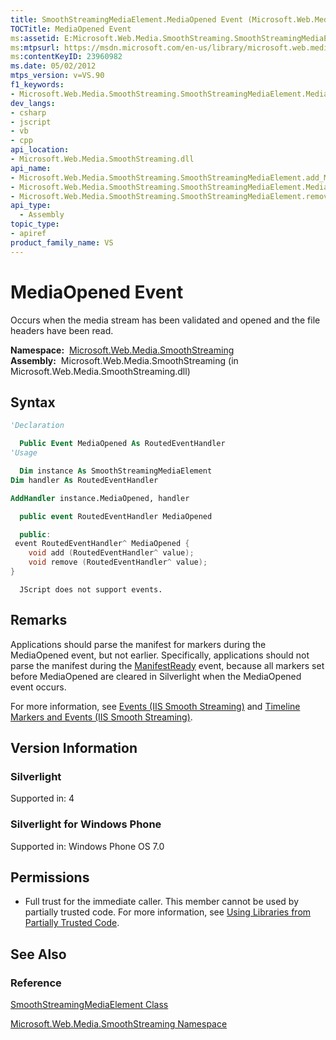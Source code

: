 ```yaml
---
title: SmoothStreamingMediaElement.MediaOpened Event (Microsoft.Web.Media.SmoothStreaming)
TOCTitle: MediaOpened Event
ms:assetid: E:Microsoft.Web.Media.SmoothStreaming.SmoothStreamingMediaElement.MediaOpened
ms:mtpsurl: https://msdn.microsoft.com/en-us/library/microsoft.web.media.smoothstreaming.smoothstreamingmediaelement.mediaopened(v=VS.90)
ms:contentKeyID: 23960982
ms.date: 05/02/2012
mtps_version: v=VS.90
f1_keywords:
- Microsoft.Web.Media.SmoothStreaming.SmoothStreamingMediaElement.MediaOpened
dev_langs:
- csharp
- jscript
- vb
- cpp
api_location:
- Microsoft.Web.Media.SmoothStreaming.dll
api_name:
- Microsoft.Web.Media.SmoothStreaming.SmoothStreamingMediaElement.add_MediaOpened
- Microsoft.Web.Media.SmoothStreaming.SmoothStreamingMediaElement.MediaOpened
- Microsoft.Web.Media.SmoothStreaming.SmoothStreamingMediaElement.remove_MediaOpened
api_type:
  - Assembly
topic_type:
- apiref
product_family_name: VS
---
```


# MediaOpened Event

Occurs when the media stream has been validated and opened and the file headers have been read.

**Namespace:**  [Microsoft.Web.Media.SmoothStreaming](microsoft-web-media-smoothstreaming-namespace_1.md)  
**Assembly:**  Microsoft.Web.Media.SmoothStreaming (in Microsoft.Web.Media.SmoothStreaming.dll)

## Syntax

```vb
'Declaration

  Public Event MediaOpened As RoutedEventHandler
'Usage

  Dim instance As SmoothStreamingMediaElement
Dim handler As RoutedEventHandler

AddHandler instance.MediaOpened, handler
```

```csharp
  public event RoutedEventHandler MediaOpened
```

```cpp
  public:
 event RoutedEventHandler^ MediaOpened {
    void add (RoutedEventHandler^ value);
    void remove (RoutedEventHandler^ value);
}
```

```jscript
  JScript does not support events.
```

## Remarks

Applications should parse the manifest for markers during the MediaOpened event, but not earlier. Specifically, applications should not parse the manifest during the [ManifestReady](smoothstreamingmediaelement-manifestready-event-microsoft-web-media-smoothstreaming_1.md) event, because all markers set before MediaOpened are cleared in Silverlight when the MediaOpened event occurs.

For more information, see [Events (IIS Smooth Streaming)](events.md) and [Timeline Markers and Events (IIS Smooth Streaming)](timeline-markers-and-events.md).

## Version Information

### Silverlight

Supported in: 4  

### Silverlight for Windows Phone

Supported in: Windows Phone OS 7.0  

## Permissions

  - Full trust for the immediate caller. This member cannot be used by partially trusted code. For more information, see [Using Libraries from Partially Trusted Code](https://msdn.microsoft.com/library/8skskf63).

## See Also

### Reference

[SmoothStreamingMediaElement Class](smoothstreamingmediaelement-class-microsoft-web-media-smoothstreaming_1.md)

[Microsoft.Web.Media.SmoothStreaming Namespace](microsoft-web-media-smoothstreaming-namespace_1.md)

